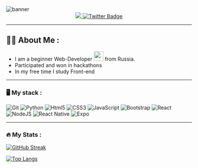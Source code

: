 <img src="headder.png" alt="banner">

<div id="badges" align="center">
  <a href="https://vk.com/tot_malysh">
    <img src="https://img.shields.io/badge/Vkontakte-blue?logo=VK&logoColor=white&style=for-the-badge"/>
  </a>
  <a href="https://t.me/Lavdadi">
    <img src="https://img.shields.io/badge/Telegram-blue?style=for-the-badge&logo=telegram&logoColor=white" alt="Twitter Badge"/>
  </a>
</div>

<div id="viers" align="right">
  <img src="https://komarev.com/ghpvc/?username=LavDaDi&style=flat-circle&color=red" alt=""/>
</div>

---

## :man_technologist: About Me :

- I am a beginner Web-Developer <img src="https://user-images.githubusercontent.com/74038190/212284145-bf2c01a8-c448-4f1a-b911-996024c84606.gif" width="26"> from Russia.
- Participated and won in hackathons
- In my free time I study Front-end

---

### :desktop_computer: My stack :

![Git](https://img.shields.io/badge/git-%23F05033.svg?style=for-the-badge&logo=git&logoColor=white)
![Python](https://img.shields.io/badge/python-3670A0?style=for-the-badge&logo=python&logoColor=ffdd54)
![Html5](https://img.shields.io/badge/html5-%23E34F26.svg?style=for-the-badge&logo=html5&logoColor=white)
![CSS3](https://img.shields.io/badge/css3-%231572B6.svg?style=for-the-badge&logo=css3&logoColor=white)
![JavaScript](https://img.shields.io/badge/javascript-%23323330.svg?style=for-the-badge&logo=javascript&logoColor=%23F7DF1E)
![Bootstrap](https://img.shields.io/badge/bootstrap-%238511FA.svg?style=for-the-badge&logo=bootstrap&logoColor=white)
![React](https://img.shields.io/badge/react-%2320232a.svg?style=for-the-badge&logo=react&logoColor=%2361DAFB)
![NodeJS](https://img.shields.io/badge/node.js-6DA55F?style=for-the-badge&logo=node.js&logoColor=white)
![React Native](https://img.shields.io/badge/react_native-%2320232a.svg?style=for-the-badge&logo=react&logoColor=%2361DAFB)
![Expo](https://img.shields.io/badge/expo-1C1E24?style=for-the-badge&logo=expo&logoColor=#D04A37)

---

### :fire: My Stats :

[![GitHub Streak](https://streak-stats.demolab.com?user=LavDaDi&theme=dark&border_radius=10)](https://git.io/streak-stats)

[![Top Langs](https://github-readme-stats.vercel.app/api/top-langs/?username=LavDaDi&layout=compact&theme=vision-friendly-dark)](https://github.com/anuraghazra/github-readme-stats)

